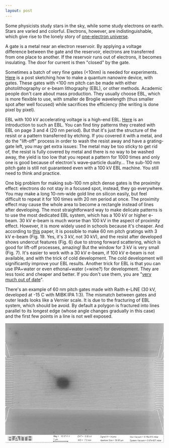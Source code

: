 ```yaml
---
layout: post
---
```

Some physicists study stars in the sky, while some study electrons on earth. Stars are varied and colorful. Electrons, however, are indistinguishable, which give rise to the lonely story of [one-electron universe](https://en.wikipedia.org/wiki/One-electron_universe).

A gate is a metal near an electron reservoir. By applying a voltage difference between the gate and the reservoir, electrons are transferred from one place to another. If the reservoir runs out of electrons, it becomes insulating. The door for current is then "closed" by the gate.

Sometimes a batch of very fine gates (<10nm) is needed for experiments. [Here](https://espressospin.org/2014/04/27/how-to-cook-a-quantum-nanowire-device/) is a post sketching how to make a quantum nanowire device, with gates. These gates with <100 nm pitch can be made with either photolithography or e-beam lithography (EBL), or other methods. Academic people don't care about mass production. They usually choose EBL, which is more flexible to use, with smaller de Broglie wavelength (thus smaller spot after well focused) while sacrifices the efficiency (the writing is done pixel by pixel).

EBL with 100 kV accelerating voltage is a high-end EBL. [Here](https://nano.yale.edu/book/export/html/213) is an introduction to such an EBL. You can find tiny patterns they created with EBL on page 3 and 4 (20 nm period). But that it's just the structure of the resist or a pattern transferred by etching. If you covered it with a metal, and do the "lift-off" process in order to wash the resist away and have a grating-gate left, you may get extra issues: The metal may be too sticky to get rid of, the resist is fully covered by metal and there is no way to be washed away, the yield is too low that you repeat a pattern for 1000 times and only one is good because of electron's wave–particle duality... The sub-100 nm pitch gate is still not guaranteed even with a 100 kV EBL machine. You still need to think and practice.

One big problem for making sub-100 nm pitch dense gates is the proximity effect: electrons do not stay in a focused spot, instead, they go everywhere. You may make a long 10-nm-wide gold line on silicon easily, but feel difficult to repeat it for 100 times with 20 nm period at once. The proximity effect may cause the whole area to become a rectangle instead of lines after developing. The most straightforward way to make delicate patterns is to use the most dedicated EBL system, which has a 100 kV or higher e-beam. 30 kV e-beam is much worse than 100 kV in the aspect of proximity effect. However, it is more widely used in schools because it's cheaper. And according to [this](https://www.researchgate.net/publication/221907462_The_Interdependence_of_Exposure_and_Development_Conditions_when_Optimizing_Low-Energy_EBL_for_Nano-Scale_Resolution) paper, it is possible to make 60 nm pitch gratings with 3 kV e-beam (Fig. 19. Yes, it's 3 kV, not 30 kV), and the resist after developed shows undercut features (Fig. 6) due to strong forward scattering, which is good for lift-off processes, amazing! But the window for 3 kV is very small (Fig. 7). It's easier to work with a 30 kV e-beam, if 100 kV e-beam is not available, and with the trick of cold development. The cold development will significantly improve your EBL results. Another trick for EBL is that you can use IPA+water or even  ethonal+water (=wine?) for development. They are less toxic and cheaper and better. If you don't use them, you are "[very much out of date](https://nano.yale.edu/pattern-transfer-page-4)".

There's an example of 60 nm pitch gates made with Raith e-LiNE (30 kV, developed at -15 C with MIBK:IPA 1:3). The mismatch between gates and outer leads looks like a Vernier scale. It is due to the fracturing of EBL system, which should be avoid. By default a polygon is fractured into lines parallel to its longest edge (whose angle changes gradually in this case) and the first few points in a line is not well exposed.

![](/images/30kV_60nm_pitch.png) 
